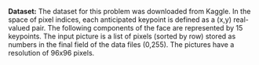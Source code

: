 **Dataset:** The dataset for this problem was downloaded from Kaggle. In the space of pixel indices, each anticipated keypoint is defined as a (x,y) real-valued pair. The following components of the face are represented by 15 keypoints. The input picture is a list of pixels (sorted by row) stored as numbers in the final field of the data files (0,255). The pictures have a resolution of 96x96 pixels.
